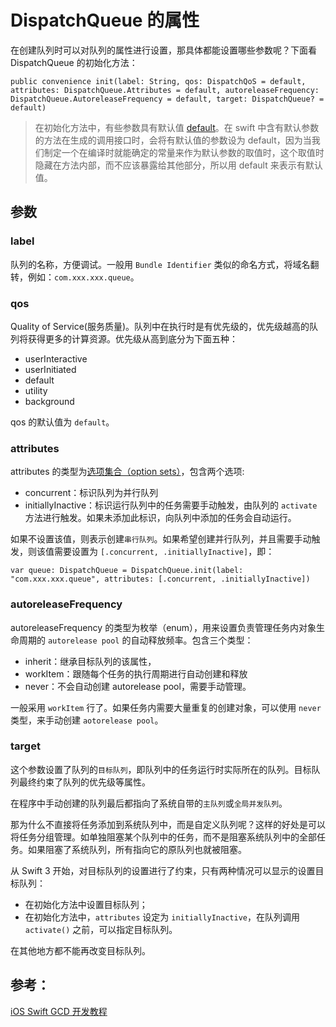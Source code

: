 # DispatchQueue 的属性

在创建队列时可以对队列的属性进行设置，那具体都能设置哪些参数呢？下面看 DispatchQueue 的初始化方法：

```
public convenience init(label: String, qos: DispatchQoS = default, attributes: DispatchQueue.Attributes = default, autoreleaseFrequency: DispatchQueue.AutoreleaseFrequency = default, target: DispatchQueue? = default)
```
> 在初始化方法中，有些参数具有默认值 [default](http://swifter.tips/default-param/)。在 swift 中含有默认参数的方法在生成的调用接口时，会将有默认值的参数设为 default，因为当我们制定一个在编译时就能确定的常量来作为默认参数的取值时，这个取值时隐藏在方法内部，而不应该暴露给其他部分，所以用 default 来表示有默认值。

## 参数

### label
队列的名称，方便调试。一般用 `Bundle Identifier` 类似的命名方式，将域名翻转，例如：`com.xxx.xxx.queue`。

### qos
Quality of Service(服务质量)。队列中在执行时是有优先级的，优先级越高的队列将获得更多的计算资源。优先级从高到底分为下面五种：

- userInteractive
- userInitiated
- default
- utility
- background

qos 的默认值为 `default`。

### attributes

attributes 的类型为[选项集合（option sets）](http://swift.gg/2016/10/25/swift-option-sets/)，包含两个选项:
- concurrent：标识队列为并行队列
- initiallyInactive：标识运行队列中的任务需要手动触发，由队列的 `activate` 方法进行触发。如果未添加此标识，向队列中添加的任务会自动运行。

如果不设置该值，则表示创建`串行队列`。如果希望创建并行队列，并且需要手动触发，则该值需要设置为 `[.concurrent, .initiallyInactive]`，即：
```
var queue: DispatchQueue = DispatchQueue.init(label: "com.xxx.xxx.queue", attributes: [.concurrent, .initiallyInactive])
```

### autoreleaseFrequency
autoreleaseFrequency 的类型为枚举（enum），用来设置负责管理任务内对象生命周期的 `autorelease pool` 的自动释放频率。包含三个类型：

- inherit：继承目标队列的该属性，
- workItem：跟随每个任务的执行周期进行自动创建和释放
- never：不会自动创建 autorelease pool，需要手动管理。

一般采用 `workItem` 行了。如果任务内需要大量重复的创建对象，可以使用 `never` 类型，来手动创建 `aotorelease pool`。

### target
这个参数设置了队列的`目标队列`，即队列中的任务运行时实际所在的队列。目标队列最终约束了队列的优先级等属性。

在程序中手动创建的队列最后都指向了系统自带的`主队列`或`全局并发队列`。

那为什么不直接将任务添加到系统队列中，而是自定义队列呢？这样的好处是可以将任务分组管理。如单独阻塞某个队列中的任务，而不是阻塞系统队列中的全部任务。如果阻塞了系统队列，所有指向它的原队列也就被阻塞。

从 Swift 3 开始，对目标队列的设置进行了约束，只有两种情况可以显示的设置目标队列：
- 在初始化方法中设置目标队列；
- 在初始化方法中，`attributes` 设定为 `initiallyInactive`，在队列调用 `activate()` 之前，可以指定目标队列。

在其他地方都不能再改变目标队列。

## 参考：
[iOS Swift GCD 开发教程](https://juejin.im/post/5acaea17f265da239a601a01#heading-40)



